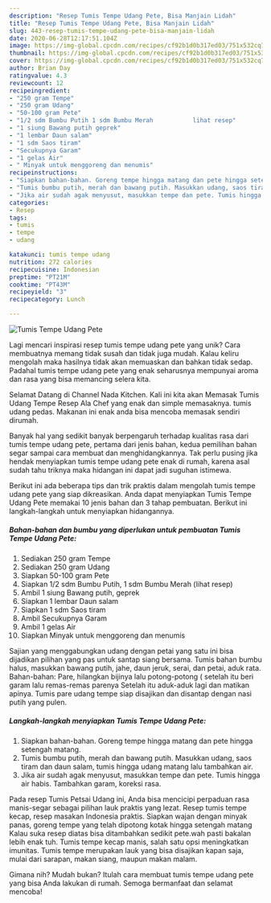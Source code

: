 ```yaml
---
description: "Resep Tumis Tempe Udang Pete, Bisa Manjain Lidah"
title: "Resep Tumis Tempe Udang Pete, Bisa Manjain Lidah"
slug: 443-resep-tumis-tempe-udang-pete-bisa-manjain-lidah
date: 2020-06-28T12:17:51.104Z
image: https://img-global.cpcdn.com/recipes/cf92b1d0b317ed03/751x532cq70/tumis-tempe-udang-pete-foto-resep-utama.jpg
thumbnail: https://img-global.cpcdn.com/recipes/cf92b1d0b317ed03/751x532cq70/tumis-tempe-udang-pete-foto-resep-utama.jpg
cover: https://img-global.cpcdn.com/recipes/cf92b1d0b317ed03/751x532cq70/tumis-tempe-udang-pete-foto-resep-utama.jpg
author: Brian Day
ratingvalue: 4.3
reviewcount: 12
recipeingredient:
- "250 gram Tempe"
- "250 gram Udang"
- "50-100 gram Pete"
- "1/2 sdm Bumbu Putih 1 sdm Bumbu Merah           lihat resep"
- "1 siung Bawang putih geprek"
- "1 lembar Daun salam"
- "1 sdm Saos tiram"
- "Secukupnya Garam"
- "1 gelas Air"
- " Minyak untuk menggoreng dan menumis"
recipeinstructions:
- "Siapkan bahan-bahan. Goreng tempe hingga matang dan pete hingga setengah matang."
- "Tumis bumbu putih, merah dan bawang putih. Masukkan udang, saos tiram dan daun salam, tumis hingga udang matang lalu tambahkan air."
- "Jika air sudah agak menyusut, masukkan tempe dan pete. Tumis hingga air habis. Tambahkan garam, koreksi rasa."
categories:
- Resep
tags:
- tumis
- tempe
- udang

katakunci: tumis tempe udang 
nutrition: 272 calories
recipecuisine: Indonesian
preptime: "PT21M"
cooktime: "PT43M"
recipeyield: "3"
recipecategory: Lunch

---
```



![Tumis Tempe Udang Pete](https://img-global.cpcdn.com/recipes/cf92b1d0b317ed03/751x532cq70/tumis-tempe-udang-pete-foto-resep-utama.jpg)

Lagi mencari inspirasi resep tumis tempe udang pete yang unik? Cara membuatnya memang tidak susah dan tidak juga mudah. Kalau keliru mengolah maka hasilnya tidak akan memuaskan dan bahkan tidak sedap. Padahal tumis tempe udang pete yang enak seharusnya mempunyai aroma dan rasa yang bisa memancing selera kita.

Selamat Datang di Channel Nada Kitchen. Kali ini kita akan Memasak Tumis Udang Tempe Resep Ala Chef yang enak dan simple memasaknya. tumis udang pedas. Makanan ini enak anda bisa mencoba memasak sendiri dirumah.

Banyak hal yang sedikit banyak berpengaruh terhadap kualitas rasa dari tumis tempe udang pete, pertama dari jenis bahan, kedua pemilihan bahan segar sampai cara membuat dan menghidangkannya. Tak perlu pusing jika hendak menyiapkan tumis tempe udang pete enak di rumah, karena asal sudah tahu triknya maka hidangan ini dapat jadi suguhan istimewa.


Berikut ini ada beberapa tips dan trik praktis dalam mengolah tumis tempe udang pete yang siap dikreasikan. Anda dapat menyiapkan Tumis Tempe Udang Pete memakai 10 jenis bahan dan 3 tahap pembuatan. Berikut ini langkah-langkah untuk menyiapkan hidangannya.

<!--inarticleads1-->

##### Bahan-bahan dan bumbu yang diperlukan untuk pembuatan Tumis Tempe Udang Pete:

1. Sediakan 250 gram Tempe
1. Sediakan 250 gram Udang
1. Siapkan 50-100 gram Pete
1. Siapkan 1/2 sdm Bumbu Putih, 1 sdm Bumbu Merah           (lihat resep)
1. Ambil 1 siung Bawang putih, geprek
1. Siapkan 1 lembar Daun salam
1. Siapkan 1 sdm Saos tiram
1. Ambil Secukupnya Garam
1. Ambil 1 gelas Air
1. Siapkan  Minyak untuk menggoreng dan menumis


Sajian yang menggabungkan udang dengan petai yang satu ini bisa dijadikan pilihan yang pas untuk santap siang bersama. Tumis bahan bumbu halus, masukkan bawang putih, jahe, daun jeruk, serai, dan petai, aduk rata. Bahan-bahan: Pare, hilangkan bijinya lalu potong-potong ( setelah itu beri garam lalu remas-remas parenya Setelah itu aduk-aduk lagi dan matikan apinya. Tumis pare udang tempe siap disajikan dan disantap dengan nasi putih yang pulen. 

<!--inarticleads2-->

##### Langkah-langkah menyiapkan Tumis Tempe Udang Pete:

1. Siapkan bahan-bahan. Goreng tempe hingga matang dan pete hingga setengah matang.
1. Tumis bumbu putih, merah dan bawang putih. Masukkan udang, saos tiram dan daun salam, tumis hingga udang matang lalu tambahkan air.
1. Jika air sudah agak menyusut, masukkan tempe dan pete. Tumis hingga air habis. Tambahkan garam, koreksi rasa.


Pada resep Tumis Petsai Udang ini, Anda bisa mencicipi perpaduan rasa manis-segar sebagai pilihan lauk praktis yang lezat. Resep tumis tempe kecap, resep masakan Indonesia praktis. Siapkan wajan dengan minyak panas, goreng tempe yang telah dipotong kotak hingga setengah matang Kalau suka resep diatas bisa ditambahkan sedikit pete.wah pasti bakalan lebih enak tuh. Tumis tempe kecap manis, salah satu opsi meningkatkan imunitas. Tumis tempe merupakan lauk yang bisa disajikan kapan saja, mulai dari sarapan, makan siang, maupun makan malam. 

Gimana nih? Mudah bukan? Itulah cara membuat tumis tempe udang pete yang bisa Anda lakukan di rumah. Semoga bermanfaat dan selamat mencoba!
